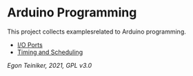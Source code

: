 # Arduino Programming

This project collects examplesrelated to Arduino programming.

* [I/O Ports](https://github.com/teiniker/teiniker-lectures-arduino/tree/main/io-ports)
* [Timing and Scheduling](https://github.com/teiniker/teiniker-lectures-arduino/tree/main/timing)


*Egon Teiniker, 2021, GPL v3.0* 
